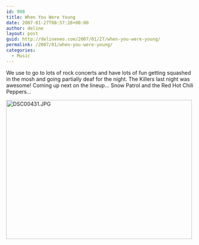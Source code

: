 ```yaml
---
id: 908
title: When You Were Young
date: 2007-01-27T08:57:28+00:00
author: deline
layout: post
guid: http://delineneo.com/2007/01/27/when-you-were-young/
permalink: /2007/01/when-you-were-young/
categories:
  - Music
---
```

We use to go to lots of rock concerts and have lots of fun getting squashed in the mosh and going partially deaf for the night. The Killers last night was awesome! Coming up next on the lineup&#8230; Snow Patrol and the Red Hot Chili Peppers&#8230;

<img width="500" height="375" id="image833" alt="DSC00431.JPG" src="http://delineneo.com/wp-content/uploads/2007/01/DSC00431.JPG" />